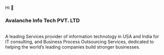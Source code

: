 Hi  👋

### Avalanche Info Tech PVT. LTD
<br>
A leading Services provider of information technology in USA and India for IT consulting, and Business Process Outsourcing Services, dedicated to helping the world’s leading companies build stronger businesses.



<!--
**AvalancheInfoTech/AvalancheInfoTech** is a ✨ _special_ ✨ repository because its `README.md` (this file) appears on your GitHub profile.

Here are some ideas to get you started:

- 🔭 I’m currently working on ...
- 🌱 I’m currently learning ...
- 👯 I’m looking to collaborate on ...
- 🤔 I’m looking for help with ...
- 💬 Ask me about ...
- 📫 How to reach me: ...
- 😄 Pronouns: ...
- ⚡ Fun fact: ...
-->
